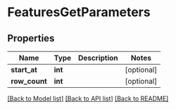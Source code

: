 # FeaturesGetParameters

## Properties
Name | Type | Description | Notes
------------ | ------------- | ------------- | -------------
**start_at** | **int** |  | [optional] 
**row_count** | **int** |  | [optional] 

[[Back to Model list]](../README.md#documentation-for-models) [[Back to API list]](../README.md#documentation-for-api-endpoints) [[Back to README]](../README.md)


